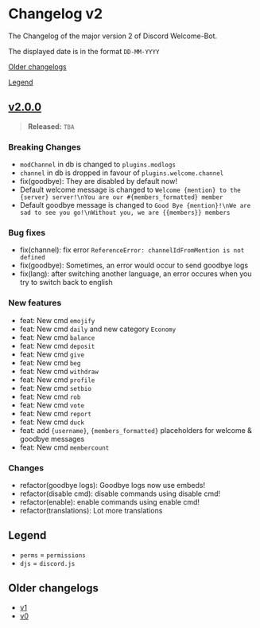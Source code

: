 # Changelog v2

The Changelog of the major version 2 of Discord Welcome-Bot.

The displayed date is in the format `DD-MM-YYYY`

[Older changelogs](#older-changelogs)

[Legend](#legend)

## [v2.0.0]

> **Released:** `TBA`

### Breaking Changes

- `modChannel` in db is changed to `plugins.modlogs`
- `channel` in db is dropped in favour of `plugins.welcome.channel`
- fix(goodbye): They are disabled by default now!
- Default welcome message is changed to `Welcome {mention} to the {server} server!\nYou are our #{members_formatted} member`
- Default goodbye message is changed to `Good Bye {mention}!\nWe are sad to see you go!\nWithout you, we are {{members}} members`

### Bug fixes

- fix(channel): fix error `ReferenceError: channelIdFromMention is not defined`
- fix(goodbye): Sometimes, an error would occur to send goodbye logs
- fix(lang): after switching another language, an error occures when you try to switch back to english

### New features

- feat: New cmd `emojify`
- feat: New cmd `daily` and new category `Economy`
- feat: New cmd `balance`
- feat: New cmd `deposit`
- feat: New cmd `give`
- feat: New cmd `beg`
- feat: New cmd `withdraw`
- feat: New cmd `profile`
- feat: New cmd `setbio`
- feat: New cmd `rob`
- feat: New cmd `vote`
- feat: New cmd `report`
- feat: New cmd `duck`
- feat: add `{username}`, `{members_formatted}` placeholders for welcome & goodbye messages
- feat: New cmd `membercount`

### Changes

- refactor(goodbye logs): Goodbye logs now use embeds!
- refactor(disable cmd): disable commands using disable cmd!
- refactor(enable): enable commands using enable cmd!
- refactor(translations): Lot more translations

[v2.0.0]: https://github.com/Welcome-Bot/welcome-bot/releases/tag/v2.0.0

## Legend

- `perms` = `permissions`
- `djs` = `discord.js`

## Older changelogs

- [v1](https://github.com/Welcome-Bot/welcome-bot/blob/v1.13.2/CHANGELOG.md)
- [v0](https://github.com/Welcome-Bot/welcome-bot/blob/v0.1.0/CHANGELOG.md)
